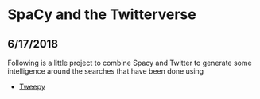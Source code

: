 # SpaCy and the Twitterverse
## 6/17/2018

Following is a little project to combine Spacy and Twitter to generate some intelligence around the searches 
that have been done using  

* [Tweepy](http://tweepy.readthedocs.io/en/v3.6.0/getting_started.html#hello-tweepy)
